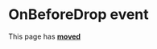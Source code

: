 # OnBeforeDrop event #

This page has [**moved**](https://lib-docs.delphidabbler.com/DropFiles/5/API/TPJFormDropFiles-OnBeforeDrop)